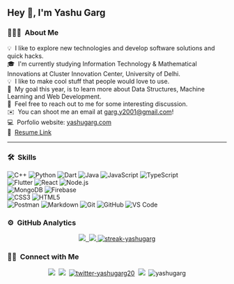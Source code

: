 ## Hey 👋, I'm Yashu Garg

### 👨🏻‍💻 &nbsp;About Me

💡 &nbsp;I like to explore new technologies and develop software solutions and quick hacks.\
🎓 &nbsp;I'm currently studying Information Technology & Mathematical Innovations at Cluster Innovation Center, University of Delhi.\
💡 &nbsp;I like to make cool stuff that people would love to use. \
🌱 &nbsp;My goal this year, is to learn more about Data Structures, Machine Learning and Web Development.\
💬 &nbsp;Feel free to reach out to me for some interesting discussion.\
✉️ &nbsp;You can shoot me an email at [garg.y2001@gmail.com](mailto:garg.y2001@gmail.com)!\
💻 &nbsp;Porfolio website: [yashugarg.com](https://yashugarg.com)\
📃 &nbsp;[Resume Link](https://yashugarg.com/resume.pdf)

---

### 🛠 &nbsp;Skills

![C++](https://img.shields.io/badge/-C++-black?logo=c%2B%2B&style=flat-square&logoColor=white)
![Python](https://img.shields.io/badge/-Python-blue?logo=Python&style=flat-square&logoColor=white)
![Dart](https://img.shields.io/badge/-Dart-7FD5EA?style=flat-square&logo=dart&logoColor=black)
![Java](https://img.shields.io/badge/-Java-FF6C37?style=flat-square&logo=java&logoColor=white)
![JavaScript](https://img.shields.io/badge/-JavaScript-F7DF1C?style=flat-square&logo=javascript&logoColor=black)
![TypeScript](https://img.shields.io/badge/-TypeScript-007ACC?style=flat-square&logo=typescript&logoColor=white)  
![Flutter](https://img.shields.io/badge/-Flutter-7FD5EA?style=flat-square&logo=flutter&logoColor=black)
![React](https://img.shields.io/badge/-React-61DAFB?style=flat-square&logo=react&logoColor=black)
![Node.js](https://img.shields.io/badge/-Nodejs-026E00?style=flat-square&logo=nodeJS&logoColor=ffffff)  
![MongoDB](https://img.shields.io/badge/-MongoDB-12924F?style=flat-square&logo=mongodb&logoColor=ffffff)
![Firebase](https://img.shields.io/badge/-Firebase-FFCA28?style=flat-square&logo=firebase&logoColor=black)  
![CSS3](https://img.shields.io/badge/-CSS3-%231572B6?style=flat-square&logo=css3)
![HTML5](https://img.shields.io/badge/-HTML5-%23E44D27?style=flat-square&logo=html5&logoColor=ffffff)  
![Postman](https://img.shields.io/badge/-Postman-FF6C37?style=flat-square&logo=postman&logoColor=white)
![Markdown](https://img.shields.io/badge/-Markdown-000000?style=flat-square&logo=markdown)
![Git](https://img.shields.io/badge/-Git-%23F05032?style=flat-square&logo=git&logoColor=ffffff)
![GitHub](https://img.shields.io/badge/-GitHub-181717?style=flat-square&logo=github)
![VS Code](http://img.shields.io/badge/-VS%20Code-007ACC?style=flat-square&logo=visual-studio-code&logoColor=ffffff)

### ⚙️ &nbsp;GitHub Analytics

<p align="center">
<a href="https://github.com/yashugarg">
  <img src="https://github-readme-stats.vercel.app/api/top-langs?username=yashugarg&layout=compact&langs_count=8&theme=algolia&hide_border=true"/>&nbsp;
  <img src="https://github-readme-stats.vercel.app/api?username=yashugarg&show_icons=true&theme=algolia&include_all_commits=true&count_private=true&locale=en&hide_border=true"/>
  <img src="https://github-readme-streak-stats.herokuapp.com/?user=yashugarg&theme=algolia&hide_border=true" alt="streak-yashugarg" />
</a>
</p>

### 🤝🏻 &nbsp;Connect with Me

<p align="center">
<a href="mailto:garg.y2001@gmail.com"><img src="https://img.shields.io/badge/Gmail-red?style=for-the-badge&logo=gmail&logoColor=white"/></a>&nbsp;
<a href="https://www.linkedin.com/in/yashugarg"><img src="https://img.shields.io/badge/LinkedIn-0077B5?style=for-the-badge&logo=linkedin&logoColor=white"/></a>&nbsp;
<a href="https://twitter.com/yashugarg20" target="_blank"><img src="https://img.shields.io/badge/Twitter-1DA1F2?style=for-the-badge&logo=twitter&logoColor=white" alt="twitter-yashugarg20" /></a>&nbsp;
<a href="https://www.instagram.com/yashugarg20"><img src="https://img.shields.io/badge/Instagram-E4405F?style=for-the-badge&logo=instagram&logoColor=white"/></a>&nbsp;
<img src="http://estruyf-github.azurewebsites.net/api/VisitorHit?user=yashugarg&repo=Bgstatic&countColorcountColor&countColor=%237B1E7B" alt="yashugarg" />
</p>

